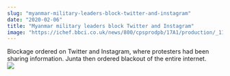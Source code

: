 ```yaml
---
slug: "myanmar-military-leaders-block-twitter-and-instagram"
date: "2020-02-06"
title: "Myanmar military leaders block Twitter and Instagram"
image: "https://ichef.bbci.co.uk/news/800/cpsprodpb/17A1/production/_116894060_sanction.jpg"
---
```


Blockage ordered on Twitter and Instagram, where protesters had been sharing information. Junta then ordered blackout of the entire internet.
<br />
<img src="https://res.cloudinary.com/dcx5aeaaz/image/upload/v1613823951/blog/myanmar-news/Hr-HVd_n7uW2rwzqYDqJqTBSLaiN2nWSUQx5lAHr5SbpmQVxPeeIsH9bmgWJ5zbuDrsrpkkYK9Ad9JQCZSWBzWq4lHlcBDAdTIAKTDkEZtr6Yj-to75gc76VGI4iYqgDVNni2BBU_rboiud.jpg" />
